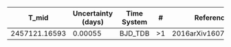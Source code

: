 |T_mid        |Uncertainty (days)|Time System|#  |Reference           |
|-------------|------------------|-----------|---|--------------------|
|2457121.16593|0.00055           |BJD_TDB    |>1 |2016arXiv160700322B |
